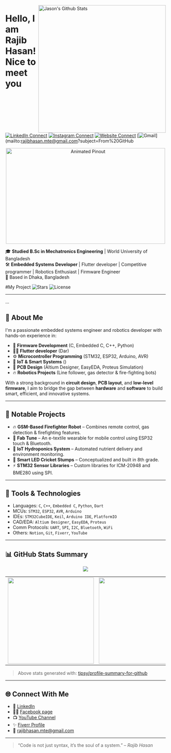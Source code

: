 [<img align="right" width="400" src="https://github-readme-stats.vercel.app/api?username=RajibHasan-MTE&show_icons=true&theme=algolia&count_private=true" alt="Jason's Github Stats"/>](https://github.com/rajibhasan-mte)

# Hello, I am Rajib Hasan! Nice to meet you

[![LinkedIn Connect](https://img.shields.io/badge/%20-Connect-black?color=222244&labelColor=000000&logo=linkedin&logoColor=f5f7fe)](https://www.linkedin.com/in/rajibhasan-mte/)
[![Instagram Connect](https://img.shields.io/badge/%20-Connect-black?color=222244&labelColor=000000&logo=instagram&logoColor=f5f7fe)]()
[![Website Connect](https://img.shields.io/badge/%20-Website-black?color=222244&labelColor=000000&logo=hyperlink&logoColor=f5f7fe)]()
[![Gmail](https://img.shields.io/badge/%20-Send%20Mail-black?color=222244&labelColor=000000&logo=gmail&logoColor=f5f7fe)](mailto:rajibhasan.mte@gmail.com?subject=From%20GitHub

<p align="center">
  <img src="https://user-images.githubusercontent.com/19152494/128324719-b9bda13d-92dd-49f5-b866-8dd04b3f9d76.gif" alt="Animated Pinout" width="500" height="300">
</p>

🎓 **Studied B.Sc in Mechatronics Engineering** | World University of Bangladesh  
🛠️ **Embedded Systems Developer** | Flutter developer | Competitive programmer | Robotics Enthusiast | Firmware Engineer  
📍 Based in Dhaka, Bangladesh

#My Project
![Stars](https://img.shields.io/github/stars/username/repo?style=social)
![License](https://img.shields.io/badge/License-MIT-yellow.svg)

---
...

## 🚀 About Me

I'm a passionate embedded systems engineer and robotics developer with hands-on experience in:

- 🌟 **Firmware Development** (C, Embedded C, C++, Python)
- 👩‍💻 **Flutter developer** (Dar)
- ⚙️ **Microcontroller Programming** (STM32, ESP32, Arduino, AVR)
- 🧠 **IoT & Smart Systems** ()
- 📐 **PCB Design** (Altium Designer, EasyEDA, Proteus Simulation)
- 🔥 **Robotics Projects** (Line follower, gas detector & fire-fighting bots)

With a strong background in **circuit design**, **PCB layout**, and **low-level firmware**, I aim to bridge the gap between **hardware** and **software** to build smart, efficient, and innovative systems.

---

## 🧠 Notable Projects

- 🔥 **GSM-Based Firefighter Robot** – Combines remote control, gas detection & firefighting features.
- 🧵 **Fab Tune** – An e-textile wearable for mobile control using ESP32 touch & Bluetooth.
- 🌿 **IoT Hydroponics System** – Automated nutrient delivery and environment monitoring.
- 🏏 **Smart LED Cricket Stumps** – Conceptualized and built in 8th grade.
- ⚡ **STM32 Sensor Libraries** – Custom libraries for ICM-20948 and BME280 using SPI.

---

## 🧰 Tools & Technologies

- Languages: `C`, `C++`, `Embedded C`, `Python`, `Dart`
- MCUs: `STM32`, `ESP32`, `AVR`, `Arduino`
- IDEs: `STM32CubeIDE`, `Keil`, `Arduino IDE`, `PlatformIO`
- CAD/EDA: `Altium Designer`, `EasyEDA`, `Proteus`
- Comm Protocols: `UART`, `SPI`, `I2C`, `Bluetooth`, `WiFi`
- Others: `Notion`, `Git`, `Fiverr`, `YouTube`


---

## 📊 GitHub Stats Summary

<div align="center">
  <img src="https://github-profile-summary-cards.vercel.app/api/cards/profile-details?username=RajibHasan-MTE&theme=github_dark" />
  <table>
  <tr>
    <td>
      <img src="https://github-profile-summary-cards.vercel.app/api/cards/repos-per-language?username=RajibHasan-MTE&theme=github_dark" width="270"/>
    </td>
    <td>
      <img src="https://github-profile-summary-cards.vercel.app/api/cards/most-commit-language?username=RajibHasan-MTE&theme=github_dark" width="270"/>
    </td>
    <td>
      <img src="https://github-profile-summary-cards.vercel.app/api/cards/stats?username=RajibHasan-MTE&theme=github_dark" width="270"/>
    </td>
  </tr>
</table>
</div>

> Above stats generated with: [tipsy/profile-summary-for-github](https://github.com/vn7n24fzkq/github-profile-summary-cards)

---

## 🌐 Connect With Me

- 💼 [LinkedIn](https://www.linkedin.com/in/rajibhasan-mte/)  
- 👩‍🏫 [Facebook page](https://www.facebook.com/RoboticsWithRajib)  
- 📺 [YouTube Channel](https://youtube.com/@yourchannel)
- ✨ [Fiverr Profile](https://www.fiverr.com/rajib_hasan)  
- 📧 rajibhasan.mte@gmail.com

---

> “Code is not just syntax, it’s the soul of a system.” – *Rajib Hasan*
